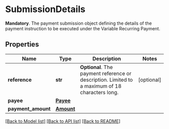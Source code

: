 # SubmissionDetails

__Mandatory__. The payment submission object defining the details of the payment instruction to be executed under the Variable Recurring Payment.
## Properties
Name | Type | Description | Notes
------------ | ------------- | ------------- | -------------
**reference** | **str** | __Optional__. The payment reference or description. Limited to a maximum of 18 characters long. | [optional] 
**payee** | [**Payee**](Payee.md) |  | 
**payment_amount** | [**Amount**](Amount.md) |  | 

[[Back to Model list]](../README.md#documentation-for-models) [[Back to API list]](../README.md#documentation-for-api-endpoints) [[Back to README]](../README.md)


